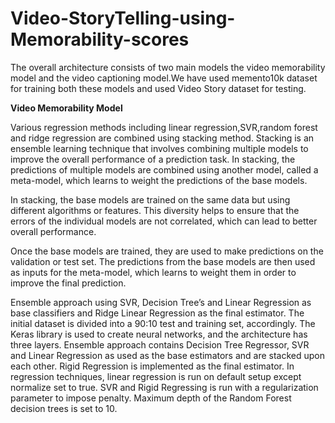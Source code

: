 # Video-StoryTelling-using-Memorability-scores

The overall architecture consists of two main models the video memorability model and the video captioning model.We have used memento10k dataset for training both these  models and used Video Story dataset for testing.

**Video Memorability Model**

Various regression methods including linear regression,SVR,random forest and ridge regression are combined using stacking method.
Stacking is an ensemble learning technique that involves combining multiple models to improve the overall performance of a prediction task. In stacking, the predictions of multiple models are combined using another model, called a meta-model, which learns to weight the predictions of the base models.

In stacking, the base models are trained on the same data but using different algorithms or features. 
This diversity helps to ensure that the errors of the individual models are not correlated, which can lead to better overall performance.

Once the base models are trained, they are used to make predictions on the validation or test set. 
The predictions from the base models are then used as inputs for the meta-model, which learns to weight them in order to improve the final prediction.

Ensemble approach using SVR, Decision Tree’s and Linear Regression as base classifiers and Ridge Linear Regression as the final estimator.
The initial dataset is divided into a 90:10 test and training set, accordingly. The Keras library is used to create neural networks,
and the architecture has three layers. Ensemble approach contains Decision Tree Regressor, SVR and Linear Regression as used as the base estimators
and are stacked upon each other. Rigid Regression is implemented as the final estimator. In regression techniques, linear regression 
is run on default setup except normalize set to true. SVR and Rigid Regressing is run with a regularization parameter to impose penalty.
Maximum depth of the Random Forest decision trees is set to 10. 
